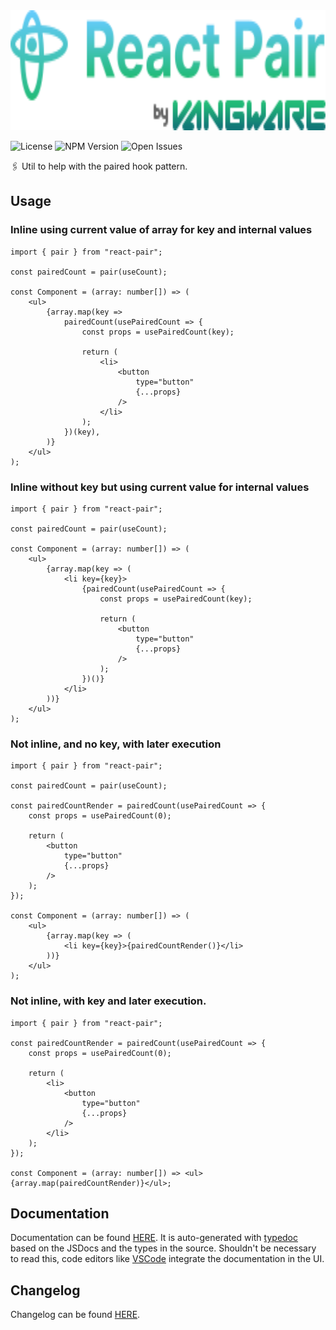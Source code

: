 <img alt="Vangware's React Pair" src="./logo.svg" height="192" />

![License][license-badge]
![NPM Version][npm-version-badge]
![Open Issues][open-issues-badge]

🖇️ Util to help with the paired hook pattern.

## Usage

### Inline using current value of array for key and internal values

```tsx
import { pair } from "react-pair";

const pairedCount = pair(useCount);

const Component = (array: number[]) => (
	<ul>
		{array.map(key =>
			pairedCount(usePairedCount => {
				const props = usePairedCount(key);

				return (
					<li>
						<button
							type="button"
							{...props}
						/>
					</li>
				);
			})(key),
		)}
	</ul>
);
```

### Inline without key but using current value for internal values

```tsx
import { pair } from "react-pair";

const pairedCount = pair(useCount);

const Component = (array: number[]) => (
	<ul>
		{array.map(key => (
			<li key={key}>
				{pairedCount(usePairedCount => {
					const props = usePairedCount(key);

					return (
						<button
							type="button"
							{...props}
						/>
					);
				})()}
			</li>
		))}
	</ul>
);
```

### Not inline, and no key, with later execution

```tsx
import { pair } from "react-pair";

const pairedCount = pair(useCount);

const pairedCountRender = pairedCount(usePairedCount => {
	const props = usePairedCount(0);

	return (
		<button
			type="button"
			{...props}
		/>
	);
});

const Component = (array: number[]) => (
	<ul>
		{array.map(key => (
			<li key={key}>{pairedCountRender()}</li>
		))}
	</ul>
);
```

### Not inline, with key and later execution.

```tsx
import { pair } from "react-pair";

const pairedCountRender = pairedCount(usePairedCount => {
	const props = usePairedCount(0);

	return (
		<li>
			<button
				type="button"
				{...props}
			/>
		</li>
	);
});

const Component = (array: number[]) => <ul>{array.map(pairedCountRender)}</ul>;
```

## Documentation

Documentation can be found [HERE][documentation]. It is auto-generated with [typedoc][typedoc] based on the JSDocs and the types in the source. Shouldn't be necessary to read this, code editors like [VSCode][vscode] integrate the documentation in the UI.

## Changelog

Changelog can be found [HERE][changelog].

<!-- Reference -->

[changelog]: https://github.com/vangware/react-pair/blob/main/CHANGELOG.md
[documentation]: https://react-pair.vangware.com
[license-badge]: https://img.shields.io/npm/l/react-pair.svg?style=for-the-badge&labelColor=666&color=2b7&link=https://github.com/vangware/react-pair/blob/main/LICENSE
[npm-version-badge]: https://img.shields.io/npm/v/react-pair.svg?style=for-the-badge&labelColor=666&color=2b7&link=https://npm.im/react-pair
[open-issues-badge]: https://img.shields.io/github/issues/vangware/react-pair.svg?style=for-the-badge&labelColor=666&color=2b7&link=https://github.com/vangware/react-pair/issues
[typedoc]: https://typedoc.org/
[vangware]: https://vangware.com
[vscode]: https://code.visualstudio.com/
